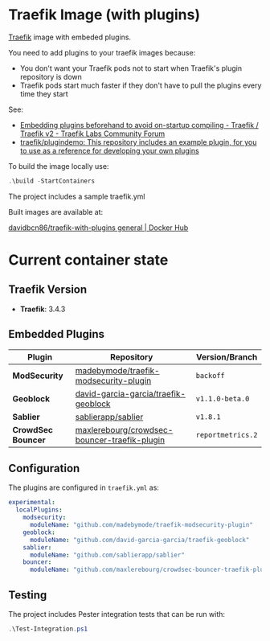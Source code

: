 # Traefik Image (with plugins)

[Traefik](https://traefik.io/) image with embeded plugins. 

You need to add plugins to your traefik images because:

* You don't want your Traefik pods not to start when Traefik's plugin repository is down
* Traefik pods start much faster if they don't have to pull the plugins every time they start

See:

* [Embedding plugins beforehand to avoid on-startup compiling - Traefik / Traefik v2 - Traefik Labs Community Forum](https://community.traefik.io/t/embedding-plugins-beforehand-to-avoid-on-startup-compiling/16816/4)
* [traefik/plugindemo: This repository includes an example plugin, for you to use as a reference for developing your own plugins](https://github.com/traefik/plugindemo#local-mode)

To build the image locally use:

```powershell
.\build -StartContainers
```

The project includes a sample traefik.yml

Built images are available at:

[davidbcn86/traefik-with-plugins general | Docker Hub](https://hub.docker.com/repository/docker/davidbcn86/traefik-with-plugins/general)

# Current container state

## Traefik Version
- **Traefik**: 3.4.3

## Embedded Plugins

| Plugin | Repository | Version/Branch |
|--------|------------|----------------|
| **ModSecurity** | [madebymode/traefik-modsecurity-plugin](https://github.com/madebymode/traefik-modsecurity-plugin) | `backoff` |
| **Geoblock** | [david-garcia-garcia/traefik-geoblock](https://github.com/david-garcia-garcia/traefik-geoblock) | `v1.1.0-beta.0` |
| **Sablier** | [sablierapp/sablier](https://github.com/sablierapp/sablier) | `v1.8.1` |
| **CrowdSec Bouncer** | [maxlerebourg/crowdsec-bouncer-traefik-plugin](https://github.com/maxlerebourg/crowdsec-bouncer-traefik-plugin) | `reportmetrics.2` |

## Configuration

The plugins are configured in `traefik.yml` as:

```yaml
experimental:
  localPlugins:
    modsecurity:
      moduleName: "github.com/madebymode/traefik-modsecurity-plugin"
    geoblock:
      moduleName: "github.com/david-garcia-garcia/traefik-geoblock"
    sablier:
      moduleName: "github.com/sablierapp/sablier"
    bouncer:
      moduleName: "github.com/maxlerebourg/crowdsec-bouncer-traefik-plugin"
```

## Testing

The project includes Pester integration tests that can be run with:

```powershell
.\Test-Integration.ps1
```
